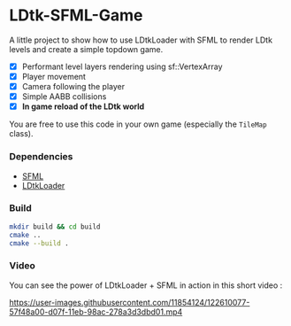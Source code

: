 # LDtk-SFML-Game

A little project to show how to use LDtkLoader with SFML to render LDtk levels and create a simple topdown game.

- [x] Performant level layers rendering using sf::VertexArray
- [x] Player movement
- [x] Camera following the player
- [x] Simple AABB collisions
- [x] **In game reload of the LDtk world**

You are free to use this code in your own game (especially the `TileMap` class).


### Dependencies

- [SFML](https://github.com/SFML/SFML)
- [LDtkLoader](https://github.com/Madour/LDtkLoader)

### Build

```bash
mkdir build && cd build
cmake ..
cmake --build .
```

### Video

You can see the power of LDtkLoader + SFML in action in this short video :



https://user-images.githubusercontent.com/11854124/122610077-57f48a00-d07f-11eb-98ac-278a3d3dbd01.mp4



